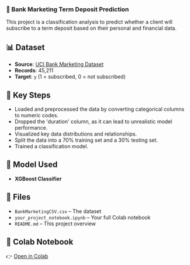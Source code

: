 ### 🏦 Bank Marketing Term Deposit Prediction

This project is a classification analysis to predict whether a client will subscribe to a term deposit based on their personal and financial data.

## 📊 Dataset

  - **Source**: [UCI Bank Marketing Dataset](https://archive.ics.uci.edu/dataset/222/bank+marketing)
  - **Records**: 45,211
  - **Target**: `y` (1 = subscribed, 0 = not subscribed)

## 🔧 Key Steps

  - Loaded and preprocessed the data by converting categorical columns to numeric codes.
  - Dropped the 'duration' column, as it can lead to unrealistic model performance.
  - Visualized key data distributions and relationships.
  - Split the data into a 70% training set and a 30% testing set.
  - Trained a classification model.

## 🤖 Model Used

  - **XGBoost Classifier**

## 📁 Files

  - `BankMarketingCSV.csv` – The dataset
  - `your_project_notebook.ipynb` – Your full Colab notebook
  - `README.md` – This project overview

## 🔗 Colab Notebook

👉 [Open in Colab]([https://www.google.com/search?q=https://colab.research.google.com/drive/YOUR_NOTEBOOK_ID_HERE](https://colab.research.google.com/drive/1Tkv9eqeTzd8MkV2IZPEXUCWmMTg08yPB?usp=sharing))
